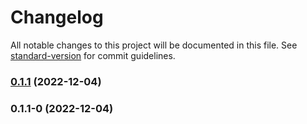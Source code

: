 # Changelog

All notable changes to this project will be documented in this file. See [standard-version](https://github.com/conventional-changelog/standard-version) for commit guidelines.

### [0.1.1](https://github.com/manju4ever/fastify-swagger-generate/compare/v0.1.1-0...v0.1.1) (2022-12-04)

### 0.1.1-0 (2022-12-04)
